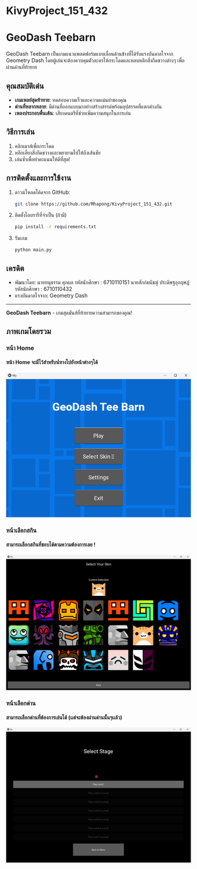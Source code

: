 # KivyProject_151_432

# GeoDash Teebarn

GeoDash Teebarn เป็นเกมแนวแพลตฟอร์มแบบเลื่อนด้านข้างที่ได้รับแรงบันดาลใจจาก Geometry Dash โดยผู้เล่นจะต้องควบคุมตัวละครให้กระโดดและหลบหลีกสิ่งกีดขวางต่างๆ เพื่อผ่านด่านที่ท้าทาย

## คุณสมบัติเด่น

- **เกมเพลย์สุดท้าทาย**: ทดสอบความเร็วและความแม่นยำของคุณ
- **ด่านที่หลากหลาย**: มีด่านที่ออกแบบมาอย่างสร้างสรรค์พร้อมอุปสรรคที่แตกต่างกัน
- **เพลงประกอบตื่นเต้น**: เสียงดนตรีที่ช่วยเพิ่มความสนุกในการเล่น

## วิธีการเล่น

1. คลิกเมาส์เพื่อกระโดด
2. หลีกเลี่ยงสิ่งกีดขวางและพยายามไปให้ถึงเส้นชัย
3. เล่นซ้ำเพื่อทำคะแนนให้ดีที่สุด!

## การติดตั้งและการใช้งาน

1. ดาวน์โหลดโค้ดจาก GitHub:
   ```bash
   git clone https://github.com/Mhapong/KivyProject_151_432.git
   ```
2. ติดตั้งไลบรารีที่จำเป็น (ถ้ามี)
   ```bash
   pip install -r requirements.txt
   ```
3. รันเกม
   ```bash
   python main.py
   ```

## เครดิต

- พัฒนาโดย:
  นายทนุธรรม ศุภผล รหัสนักศึกษา : 6710110151
  นายสักก์ธนัชญ์ ประดิษฐอุกฤษฎ์ รหัสนักศึกษา : 6710110432
- แรงบันดาลใจจาก: Geometry Dash

---

**GeoDash Teebarn** - เกมสุดมันส์ที่ท้าทายความสามารถของคุณ!

## ภาพเกมโดยรวม

### หน้า Home

#### หน้า Home จะมีไว้สําหรับนํ่ทางไปยังหน้าต่างๆได้

![ภาพตัวอย่างเกม](assets/readme/home.png)

### หน้าเลือกสกิน

#### สามารถเลือกสกินที่ชอบได้ตามความต้องการเลย !

![ภาพตัวอย่างเกม](assets/readme/skin.png)

### หน้าเลือกด่าน

#### สามารถเลือกด่านที่ต้องการเล่นได้ (เเต่จะต้องผ่านด่านนั้นๆเเล้ว)

![ภาพตัวอย่างเกม](assets/readme/level_select.png)
